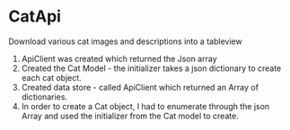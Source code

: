 # CatApi
Download various cat images and descriptions into a tableview

1. ApiClient was created which returned the Json array
2. Created the Cat Model - the initializer takes a json dictionary to create each cat object.
3. Created data store - called ApiClient which returned an Array of dictionaries.
4. In order to create a Cat object, I had to enumerate through the json Array and used the initializer from the Cat model to create.

